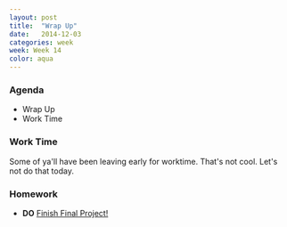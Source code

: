 ```yaml
---
layout: post
title:  "Wrap Up"
date:   2014-12-03
categories: week
week: Week 14
color: aqua
---
```


### Agenda
- Wrap Up
- Work Time

### Work Time
Some of ya'll have been leaving early for worktime. That's not cool. Let's not do that today.


### Homework
- **DO** [Finish Final Project!](/projects/final-project)
